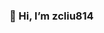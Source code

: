 ### 👋 Hi, I’m zcliu814

<!--
**zcliu814/zcliu814** is a ✨ _special_ ✨ repository because its `README.md` (this file) appears on your GitHub profile.

Here are some ideas to get you started:

- 🔭 I’m currently working on ...
- 🌱 I’m currently learning ...
- 👯 I’m looking to collaborate on ...
- 🤔 I’m looking for help with ...
- 💬 Ask me about ...
- 📫 How to reach me: ...
- 😄 Pronouns: ...
- ⚡ Fun fact: ...
-👋 Hi, I’m zcliu814
- 👀 I’m interested in Pyhton&KG
- 🌱 I’m currently learning ML&DL
- 💞️ I’m looking to collaborate on NLP
- 💬 Ask me about anything
- 📫 How to reach me ...
